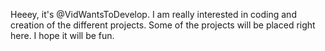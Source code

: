 Heeey, it's @VidWantsToDevelop.
I am really interested in coding and creation of the different projects.
Some of the projects will be placed right here.
I hope it will be fun.
